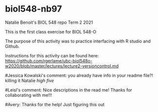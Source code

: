 # biol548-nb97
Natalie Benoit's BIOL 548 repo
Term 2 2021

This is the first class exercise for BIOL 548-O

The purpose of this activity was to practice interfacing with R studio and Github. 

Instructions for this activity can be found here: https://github.com/rgerlame/ubc-biol548o-w2020/blob/master/lectures/lecture2-versioncontrol.md

#Jessica Kowalski's comment: you already have info in your readme file?! killing it Natalie *high five*

#Leisl's comment: Nice descriptions in the read me! Thanks for collaborating with me!!!

#Avery: Thanks for the help! Just figuring this out
